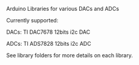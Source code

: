 Arduino Libraries for various DACs and ADCs

Currently supported:

DACs:
TI DAC7678 12bits i2c DAC

ADCs:
TI ADS7828 12bits i2c ADC

See library folders for more details on each library.
